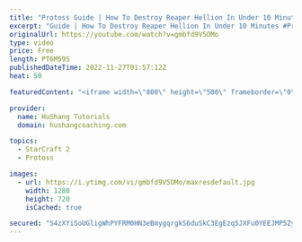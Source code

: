 ```yaml
---
title: "Protoss Guide | How To Destroy Reaper Hellion In Under 10 Minutes"
excerpt: "Guide | How To Destroy Reaper Hellion In Under 10 Minutes #Protoss #SC2 #Starcraft  ♦ Coaching -------------------------------------------------------------------------- Website: https://www.hushangcoaching.com  Interested in Starcraft lessons? Check out my website! I would love to help you improve and"
originalUrl: https://youtube.com/watch?v=gmbfd9V5OMo
type: video
price: Free
length: PT6M59S
publishedDateTime: 2022-11-27T01:57:12Z
heat: 50

featuredContent: "<iframe width=\"800\" height=\"500\" frameborder=\"0\" src=\"https://www.youtube.com/embed/gmbfd9V5OMo\" allow=\"accelerometer; autoplay; encrypted-media; gyroscope; picture-in-picture\" allowfullscreen></iframe>"

provider:
  name: HuShang Tutorials
  domain: hushangcoaching.com

topics:
  - StarCraft 2
  - Protoss

images:
  - url: https://i.ytimg.com/vi/gmbfd9V5OMo/maxresdefault.jpg
    width: 1280
    height: 720
    isCached: true

secured: "S4zXYiSoUGligWhPYFRM0HN3eBmygqrgkS6duSkC3EgEzq5JXFu0YEEJMP5Zyk95u/OKh5Sd+DNh52FtO8ZzfumD88omV9XAgQ9CV9QY2pAQ264mK2QTk2tCVhRTPa/W5wdOnJr1OFwdvbOGEcEA1lsb2bnCaIyrs6w/vh4gtbsWxFTzAOH3CFOUJ7XqLAeHUeIy1yLaPn1cKxDhvMZc81/s7wrshi6cpiZvAxAmcjAdPXfEXo34qpBOsFdEmFJ0RQ6IbahuRHmjg50B4TDdG4rLLVcreXJgDS/sX9HDiSmVWiQDey4w07/2dQP1STkJjyYUEYNSbQTs2r9iDy7WGPrFl5UYnCBgABlS6K/eSkDnAyRx8EUB1UxrVB+fIbsTdn+lWIMrduoMxKn8N+lkRSMlnfCLaQeR68wL8o2FfnQ=;Y0S95mR96HhXc1+4vZ8YOA=="
---
```


